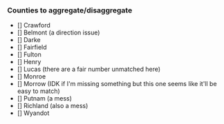 ### Counties to aggregate/disaggregate

- [] Crawford
- [] Belmont (a direction issue)
- [] Darke
- [] Fairfield
- [] Fulton
- [] Henry
- [] Lucas (there are a fair number unmatched here)
- [] Monroe
- [] Morrow (IDK if I'm missing something but this one seems like it'll be easy to match)
- [] Putnam (a mess)
- [] Richland (also a mess)
- [] Wyandot
